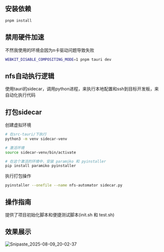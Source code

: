 ## 安装依赖
```bash
pnpm install
```


## 禁用硬件加速
不然我使用的环境会因为n卡驱动问题导致失败
```bash
WEBKIT_DISABLE_COMPOSITING_MODE=1 pnpm tauri dev
```

## nfs自动执行逻辑
使用tauri的sidecar，调用python进程，来执行本地配置和ssh到目标开发板，来自动化执行代码

## 打包sidecar
创建虚拟环境
```bash
# 在src-tauri/下执行
python3 -m venv sidecar-venv

# 激活环境
source sidecar-venv/bin/activate

# 在这个激活的环境中，安装 paramiko 和 pyinstaller
pip install paramiko pyinstaller
```
执行打包操作
```bash
pyinstaller --onefile --name nfs-automator sidecar.py
```

## 操作指南
提供了项目初始化脚本和便捷测试脚本(init.sh 和 test.sh)
## 效果展示

![Snipaste_2025-08-09_20-02-37](https://markdownforyuanhao.oss-cn-hangzhou.aliyuncs.com/img1/20250809201028072.png)
